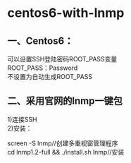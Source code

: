 # centos6-with-lnmp
<h2>一、Centos6：</h2>
可以设置SSH登陆密码ROOT_PASS变量<br/>
ROOT_PASS：Password<br/>
不设置为自动生成ROOT_PASS<br/>
<h2>二、采用官网的lnmp一键包</h2>
1)连接SSH<br/>
2)安装：<br/>

screen -S lnmp//创建多重视窗管理程序<br/>
cd lnmp1.2-full && ./install.sh lnmp//安装<br/>
